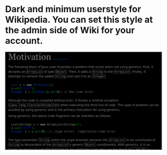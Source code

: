 # Dark and minimum userstyle for Wikipedia. You can set this style at the admin side of Wiki for your account.

![screenshot](/screenshot.png)
